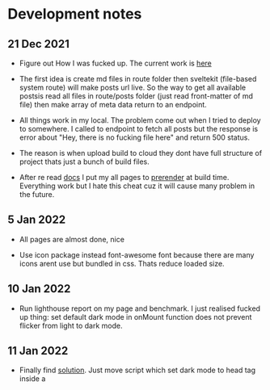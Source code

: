 # Development notes

## 21 Dec 2021

- Figure out How I was fucked up. The current work is [here](https://github.com/nxvu699134/blog/tree/54aca4dfe518635df3f2927283fc4611cda4d045)

- The first idea is create md files in route folder then sveltekit (file-based system route) will make posts url live. So the way to get all available postsis read all files in route/posts folder (just read front-matter of md file) then make array of meta data return to an endpoint.

- All things work in my local. The problem come out when I tried to deploy to somewhere. I called to endpoint to fetch all posts but the response is error about "Hey, there is no fucking file here" and return 500 status.

- The reason is when upload build to cloud they dont have full structure of project thats just a bunch of build files.

- After re read [docs](https://kit.svelte.dev/docs#ssr-and-javascript-prerender) I put my all pages to [prerender](https://github.com/nxvu699134/blog/blob/54aca4dfe518635df3f2927283fc4611cda4d045/src/routes/index.svelte#L2) at build time. Everything work but I hate this cheat cuz it will cause many problem in the future.

## 5 Jan 2022

- All pages are almost done, nice

- Use icon package instead font-awesome font because there are many icons arent use but bundled in css. Thats reduce loaded size.

## 10 Jan 2022

- Run lighthouse report on my page and benchmark. I just realised fucked up thing: set default dark mode in onMount function does not prevent flicker from light to dark mode.


## 11 Jan 2022

- Finally find [solution](https://github.com/nxvu699134/blog/commit/6001cc047eb37fd2885c2b69d7e42122cb428fe6). Just move script which set dark mode to head tag inside a <script> tag. Thats script will auto run first.
  
- Rerun lighthouse 5 times on old and new version then pick the best. 
  

| Before      | After       |
| ----------- | ----------- |
| ![image](https://user-images.githubusercontent.com/27850048/148930037-d4662551-b1d6-425a-b1f1-27268e9f4933.png) | ![image](https://user-images.githubusercontent.com/27850048/148931019-d377660c-16da-46a5-989d-73be06ca6226.png) |
| ![image](https://user-images.githubusercontent.com/27850048/148930455-927de02d-9e28-40fe-b352-a2273b5b477b.png) | ![image](https://user-images.githubusercontent.com/27850048/148933260-6332e8a4-8e54-4e05-9cb4-3ca94dce00cb.png) |





